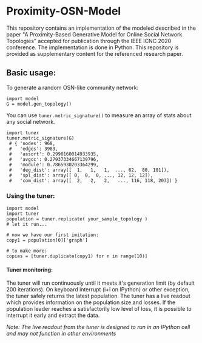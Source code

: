 # Proximity-OSN-Model
This repository contains an implementation of the modeled described in the paper "A Proximity-Based Generative Model for Online Social Network Topologies" accepted for publication through the IEEE ICNC 2020 conference. The implementation is done in Python. This repository is provided as supplementary content for the referenced research paper.

## Basic usage:
To generate a random OSN-like community network:
```
import model
G = model.gen_topology()
```

You can use `tuner.metric_signature()` to measure an array of stats about any social network.
```
import tuner
tuner.metric_signature(G)
 # { 'nodes': 968,
 #   'edges': 3983,
 #   'assort': 0.2990160014933935,
 #   'avgcc': 0.27937334667139796,
 #   'module': 0.7865930203364299,
 #   'deg_dist': array([  1,   1,   1,  ..., 62,  80, 101]),
 #   'spl_dist': array([ 0,  0,  0, ..., 12, 12, 12]),
 #   'com_dist': array([  2,   2,   2,   ..., 116, 118, 203]) }
```

### Using the tuner:
```
import model
import tuner
population = tuner.replicate( your_sample_topology )
# let it run...

# now we have our first imitation:
copy1 = population[0]['graph']

# to make more:
copies = [tuner.duplicate(copy1) for n in range(10)]
```

#### Tuner monitoring:
The tuner will run continuously until it meets it's generation limit (by default 200 iterations). On keyboard interrupt (i+i on IPython) or other exception, the tuner safely returns the latest population. The tuner has a live readout which provides information on the population size and losses. If the population leader reaches a satisfactorily low level of loss, it is possible to interrupt it early and extract the data.

*Note: The live readout from the tuner is designed to run in an IPython cell and may not function in other environments*